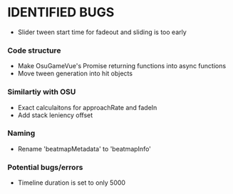 # IDENTIFIED BUGS
 - Slider tween start time for fadeout and sliding is too early

### Code structure
 - Make OsuGameVue's Promise returning functions into async functions
 - Move tween generation into hit objects

### Similartiy with OSU
 - Exact calculaitons for approachRate and fadeIn
 - Add stack leniency offset

### Naming
 - Rename 'beatmapMetadata' to 'beatmapInfo'

### Potential bugs/errors
 - Timeline duration is set to only 5000

